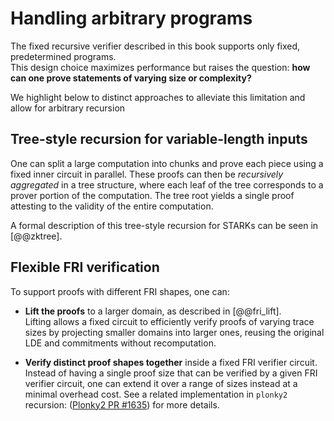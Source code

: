 # Handling arbitrary programs

The fixed recursive verifier described in this book supports only fixed, predetermined programs.  
This design choice maximizes performance but raises the question: **how can one prove statements of varying size or complexity?**

We highlight below to distinct approaches to alleviate this limitation and allow for arbitrary recursion

## Tree-style recursion for variable-length inputs

One can split a large computation into chunks and prove each piece using a fixed inner circuit in parallel.
These proofs can then be *recursively aggregated* in a tree structure, where each leaf of the tree corresponds to a prover portion of the computation. The tree root yields a single proof attesting to the validity of the entire computation.

A formal description of this tree-style recursion for STARKs can be seen in [@@zktree].

## Flexible FRI verification

To support proofs with different FRI shapes, one can:

* **Lift the proofs** to a larger domain, as described in [@@fri_lift].  
  Lifting allows a fixed circuit to efficiently verify proofs of varying trace sizes
  by projecting smaller domains into larger ones, reusing the original LDE and commitments without recomputation.

* **Verify distinct proof shapes together** inside a fixed FRI verifier circuit. Instead of having a single proof
  size that can be verified by a given FRI verifier circuit, one can extend it over a range of sizes instead at a minimal overhead cost. See a related implementation in `plonky2` recursion: ([Plonky2 PR #1635](https://github.com/0xPolygonZero/plonky2/pull/1635)) for more details.
